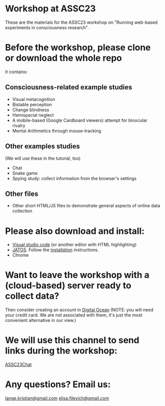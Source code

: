 # Workshop at ASSC23

These are the materials for the ASSC23 workshop on "Running web-based experiments in consciousness research".

# Before the workshop, please clone or download the whole repo  

It contains: 

## Consciousness-related example studies
* Visual metacognition
* Bistable perception 
* Change blindness
* Hemispacial neglect
* A mobile-based (Google Cardboard viewers) attempt for binocular rivalry
* Mental Arithmetics through mouse-tracking

## Other examples studies
(We will use these in the tutorial, too)
* Chat 
* Snake game
* Spying study: collect information from the browser's settings 

## Other files
* Other short HTML/JS files to demonstrate general aspects of online data collection  

# Please also download and install:
* [Visual studio code](https://code.visualstudio.com/) (or another editor with HTML highlighting)
* [JATOS](www.jatos.org). Follow the [installation](http://www.jatos.org/Installation.html) instructions.
* Chrome

# Want to leave the workshop with a (cloud-based) server ready to collect data?
Then consider creating an account in [Digital Ocean](https://www.digitalocean.com/)
(NOTE: you will need your credit card. We are not associated with them, it's just the most convenient alternative in our view.)

# We will use this channel to send links during the workshop:
[ASSC23Chat](https://assc23.jatos.ninja/publix/1/start?batchId=1&generalMultiple)

# Any questions? Email us:
lange.kristian@gmail.com
elisa.filevich@gmail.com
